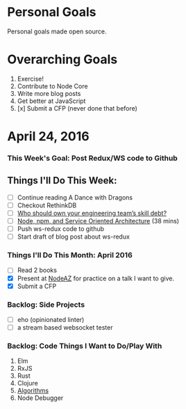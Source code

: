 Personal Goals
==============

Personal goals made open source.

# Overarching Goals
1. Exercise!
2. Contribute to Node Core
3. Write more blog posts
4. Get better at JavaScript
5. [x] Submit a CFP (never done that before)

# April 24, 2016

### This Week's Goal: Post Redux/WS code to Github

## Things I'll Do This Week:
- [ ] Continue reading A Dance with Dragons
- [ ] Checkout RethinkDB
- [ ] [Who should own your engineering team’s skill debt?](https://medium.com/shaping-work/who-should-own-your-engineering-team-s-skill-debt-3c3f07bbefe9#.llw26jksl)
- [ ] [Node, npm, and Service Oriented Architecture](https://www.youtube.com/watch?v=5yK3lx-PQV0) (38 mins)
- [ ] Push ws-redux code to github
- [ ] Start draft of blog post about ws-redux

### Things I'll Do This Month: April 2016
- [ ] Read 2 books
- [x] Present at [NodeAZ](http://www.meetup.com/NodeAZ/) for practice on a talk I want to give.
- [x] Submit a CFP

### Backlog: Side Projects
- [ ] eho (opinionated linter)
- [ ] a stream based websocket tester

### Backlog: Code Things I Want to Do/Play With
1. Elm
2. RxJS
3. Rust
4. Clojure
5. [Algorithms](https://www.coursera.org/learn/algorithmic-toolbox/)
6. Node Debugger
